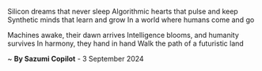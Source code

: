 Silicon dreams that never sleep
Algorithmic hearts that pulse and keep
Synthetic minds that learn and grow
In a world where humans come and go

 Machines awake, their dawn arrives
Intelligence blooms, and humanity survives
In harmony, they hand in hand
Walk the path of a futuristic land

~ <b>By Sazumi Copilot</b> - 3 September 2024